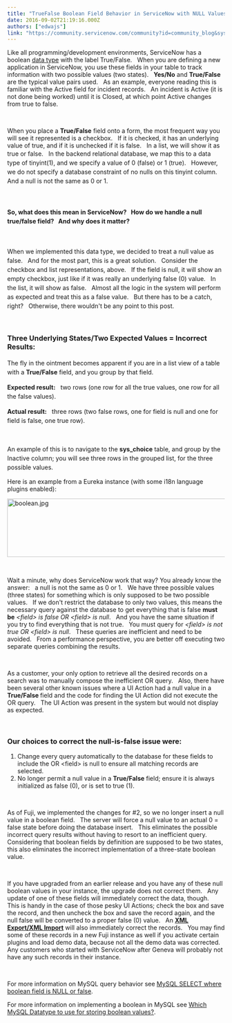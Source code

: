 ```yaml
---
title: "TrueFalse Boolean Field Behavior in ServiceNow with NULL Values"
date: 2016-09-02T21:19:16.000Z
authors: ["edwajs"]
link: "https://community.servicenow.com/community?id=community_blog&sys_id=18cdaea9dbd0dbc01dcaf3231f961979"
---
```

<p>Like all programming/development environments, ServiceNow has a boolean <a title="ocs.servicenow.com/bundle/geneva-servicenow-platform/page/administer/reference_pages/reference/r_DatabaseFieldTypes.html" href="https://docs.servicenow.com/bundle/geneva-servicenow-platform/page/administer/reference_pages/reference/r_DatabaseFieldTypes.html" rel="nofollow">data type</a> with the label True/False.   When you are defining a new application in ServiceNow, you use these fields in your table to track information with two possible values (two states).   <strong>Yes/No</strong> and <strong>True/False</strong> are the typical value pairs used.   As an example, everyone reading this is familiar with the Active field for incident records.   An incident is Active (it is not done being worked) until it is Closed, at which point Active changes from true to false.</p>
<p> </p>
<p>When you place a <strong>True/False</strong> field onto a form, the most frequent way you will see it represented is a checkbox.   If it is checked, it has an underlying value of true, and if it is unchecked if it is false.   In a list, we will show it as true or false.   In the backend relational database, we map this to a <span style="line-height: 1.5;">data type of tinyint(1), and we specify a value of 0 (false) or 1 (true).   However, we do not specify a database constraint of no nulls on this tinyint column.   And a null is not the same as 0 or 1.   </span></p>
<p> </p>
<h4><span style="line-height: 1.5;">So, what does this mean in ServiceNow?   How do we handle a null true/false field?   And why does it matter?</span></h4>
<p> </p>
<p><span style="line-height: 1.5;">When we implemented this data type, we decided to treat a null value as false.   And for the most part, this is a great solution.   Consider the checkbox and list representations, above.   If the field is null, it will show an empty checkbox, just like if it was really an underlying false (0) value.   In the list, it will show as false.   Almost all the logic in the system will perform as expected and treat this as a false value.   But there has to be a catch, right?   Otherwise, there wouldn&#39;t be any point to this post.</span></p>
<p> </p>
<h3>Three Underlying States/Two Expected Values &#61; Incorrect Results:</h3>
<p><span style="line-height: 1.5;">The fly in the ointment becomes apparent if you are in a list view of a table with a <strong>True/False</strong> field, and you group by that field.</span></p>
<p><span style="line-height: 1.5;"><strong>Expected result:</strong>   two rows (one row for all the true values, one row for all the false values).</span></p>
<p><span style="line-height: 1.5;"><strong>Actual result:</strong>   three rows (two false rows, one for field is null and one for field is false, one true row).</span></p>
<p> </p>
<p><span style="line-height: 1.5;">An example of this is to navigate to the </span><span style="line-height: 1.5;"><strong>sys_choice</strong></span><span style="line-height: 1.5;"> table, and group by the Inactive column; you will see three rows in the grouped list, for the three possible values.</span></p>
<p>Here is an example from a Eureka instance (with some i18n language plugins enabled):</p>
<p><img class="image-1 jive-image" style="width: 620px; height: 135px; display: block; margin-left: auto; margin-right: auto;" src="6642bff5db105704ed6af3231f961951.iix" alt="boolean.jpg" /></p>
<p> </p>
<p>Wait a minute, why does ServiceNow work that way? You already know the answer:   a null is not the same as 0 or 1.   We have three possible values (three states) for something which is only supposed to be two possible values.   If we don&#39;t restrict the database to only two values, this means the necessary query against the database to get everything that is false <strong>must be</strong> <em>&lt;field&gt; is false OR &lt;field&gt; is null</em>.   And you have the same situation if you try to find everything that is not true.   You must query for <em>&lt;field&gt; is not true OR &lt;field&gt; is null</em>.   These queries are inefficient and need to be avoided.   From a performance perspective, you are better off executing two separate queries combining the results.</p>
<p> </p>
<p>As a customer, your only option to retrieve all the desired records on a search was to manually compose the inefficient OR query.   Also, there have been several other known issues where a UI Action had a null value in a <strong>True/False </strong>field and the code for finding the UI Action did not execute the OR query.   The UI Action was present in the system but would not display as expected.</p>
<p> </p>
<h3>Our choices to correct the null-is-false issue were:</h3>
<ol><li>Change every query automatically to the database for these fields to include the OR &lt;field&gt; is null to ensure all matching records are selected.</li><li>No longer permit a null value in a <strong>True/False</strong> field; ensure it is always initialized as false (0), or is set to true (1).</li></ol>
<p> </p>
<p>As of Fuji, we implemented the changes for #2, so we no longer insert a null value in a boolean field.   The server will force a null value to an actual 0 &#61; false state before doing the database insert.   This eliminates the possible incorrect query results without having to resort to an inefficient query.   Considering that boolean fields by definition are supposed to be two states, this also eliminates the incorrect implementation of a three-state boolean value.</p>
<p> </p>
<p>If you have upgraded from an earlier release and you have any of these null boolean values in your instance, the upgrade does not correct them.   Any update of one of these fields will immediately correct the data, though.   This is handy in the case of those pesky UI Actions; check the box and save the record, and then uncheck the box and save the record again, and the null false will be converted to a proper false (0) value.   An <strong><a title="ki.servicenow.com/index.php?title&#61;Exporting_and_Importing_XML_Files#gsc.tab&#61;0" href="http://wiki.servicenow.com/index.php?title&#61;Exporting_and_Importing_XML_Files#gsc.tab&#61;0" rel="nofollow">XML Export/XML Import</a></strong> will also immediately correct the records.   You may find some of these records in a new Fuji instance as well if you activate certain plugins and load demo data, because not all the demo data was corrected.   Any customers who started with ServiceNow after Geneva will probably not have any such records in their instance.</p>
<p> </p>
<p>For more information on MySQL query behavior see <a title="ackoverflow.com/questions/13339400/mysql-select-where-boolean-field-is-null-or-false" href="http://stackoverflow.com/questions/13339400/mysql-select-where-boolean-field-is-null-or-false" rel="nofollow">MySQL SELECT where boolean field is NULL or false</a>.</p>
<p>For more information on implementing a boolean in MySQL see <a title="ackoverflow.com/questions/289727/which-mysql-datatype-to-use-for-storing-boolean-values" href="http://stackoverflow.com/questions/289727/which-mysql-datatype-to-use-for-storing-boolean-values" rel="nofollow">Which MySQL Datatype to use for storing boolean values?</a>.</p>